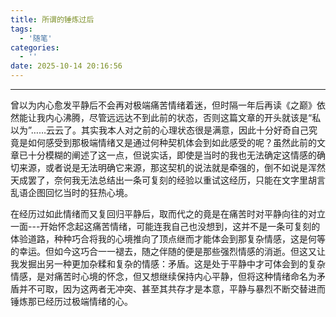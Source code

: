 ```yaml
---
title: 所谓的锤炼过后
tags:
  - '随笔'
categories:
  - ''
date: 2025-10-14 20:16:56
---
```



---

曾以为内心愈发平静后不会再对极端痛苦情绪着迷，但时隔一年后再读《之巅》依然能让我内心沸腾，尽管远远达不到此前的状态，否则这篇文章的开头就该是“私以为”……云云了。其实我本人对之前的心理状态很是满意，因此十分好奇自己究竟是如何感受到那极端情绪又是通过何种契机体会到如此感受的呢？虽然此前的文章已十分模糊的阐述了这一点，但说实话，即使是当时的我也无法确定这情感的确切来源，或者说是无法明确它来源，那这契机的说法就是牵强的，倒不如说是浑然天成罢了，奈何我无法总结出一条可复刻的经验以重试这经历，只能在文字里胡言乱语企图回忆当时的狂热心境。

在经历过如此情绪而又复回归平静后，取而代之的竟是在痛苦时对平静向往的对立一面---开始怀念起这痛苦情绪，可能连我自己也没想到，这并不是一条可复刻的体验道路，种种巧合将我的心境推向了顶点继而才能体会到那复杂情感，这是何等的幸运。但如今这巧合一一褪去，随之伴随的便是那些强烈情感的消逝。但这又让我发掘出另一种更加杂糅和复杂的情感：矛盾。这是处于平静中才可体会到的复杂情感，是对痛苦时心境的怀念，但又想继续保持内心平静，但将这种情绪命名为矛盾并不可取，因为这两者无冲突、甚至其共存才是本意，平静与暴烈不断交替进而锤炼那已经历过极端情绪的心。
